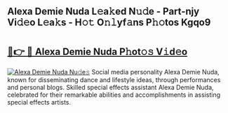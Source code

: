 ## Alexa Demie Nuda L𝚎a𝚔ed N𝚞𝚍e - Part-njy Vi𝚍𝚎o L𝚎a𝚔s - H𝚘𝚝 O𝚗𝚕yf𝚊ns P𝚑𝚘tos Kgqo9

# <h2><a href="http://kf0324k.oniu.top/?m=Alexa+Demie+Nuda">🔗👉 🔴 Alexa Demie Nuda P𝚑ot𝚘𝚜 V𝚒d𝚎o</a></h2>

[![Alexa Demie Nuda Nu𝚍e𝚜](https://i.imgur.com/0qMVB7G.gif)](http://kf0324k.oniu.top/?m=Alexa+Demie+Nuda)
Social media personality Alexa Demie Nuda, known for disseminating dance and lifestyle ideas, through performances and personal blogs. Skilled special effects assistant Alexa Demie Nuda, celebrated for their remarkable abilities and accomplishments in assisting special effects artists.  
